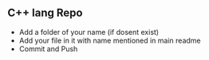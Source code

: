 ## C++ lang Repo

- Add a folder of your name (if dosent exist)
- Add your file in it with name mentioned in main readme
- Commit and Push
